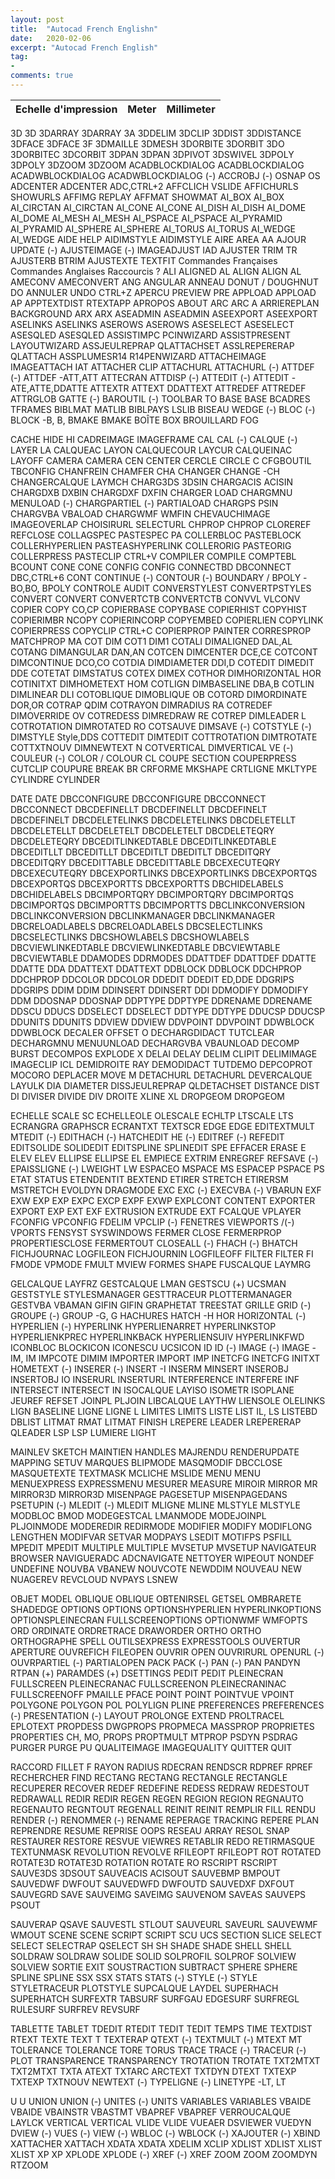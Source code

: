 ```yaml
---
layout: post
title:  "Autocad French Englishn"
date:   2020-02-06
excerpt: "Autocad French English"
tag:
- 
comments: true
---
```


Echelle d'impression | Meter | Millimeter
-----------|-----------|-----------
3D 3D
3DARRAY 3DARRAY 3A
3DDELIM 3DCLIP
3DDIST 3DDISTANCE
3DFACE 3DFACE 3F 
3DMAILLE 3DMESH
3DORBITE 3DORBIT 3DO
3DORBITEC 3DCORBIT
3DPAN 3DPAN
3DPIVOT 3DSWIVEL
3DPOLY 3DPOLY
3DZOOM 3DZOOM
ACADBLOCKDIALOG ACADBLOCKDIALOG
ACADWBLOCKDIALOG ACADWBLOCKDIALOG
(-) ACCROBJ (-) OSNAP OS
ADCENTER ADCENTER ADC,CTRL+2
AFFCLICH VSLIDE
AFFICHURLS SHOWURLS
AFFIMG REPLAY
AFFMAT SHOWMAT
AI_BOX AI_BOX
AI_CIRCTAN AI_CIRCTAN
AI_CONE AI_CONE
AI_DISH AI_DISH
AI_DOME AI_DOME
AI_MESH AI_MESH 
AI_PSPACE AI_PSPACE
AI_PYRAMID AI_PYRAMID
AI_SPHERE AI_SPHERE
AI_TORUS AI_TORUS
AI_WEDGE AI_WEDGE
AIDE HELP
AIDIMSTYLE AIDIMSTYLE
AIRE AREA AA
AJOUR UPDATE
(-) AJUSTEIMAGE (-) IMAGEADJUST IAD
AJUSTER TRIM TR
AJUSTERB BTRIM
AJUSTEXTE TEXTFIT
Commandes Françaises Commandes Anglaises Raccourcis ? 
ALI ALIGNED AL
ALIGN ALIGN AL
AMECONV AMECONVERT
ANG ANGULAR
ANNEAU DONUT / DOUGHNUT DO
ANNULER UNDO CTRL+Z
APERCU PREVIEW PRE
APPLOAD APPLOAD AP
APPTEXTDIST RTEXTAPP
APROPOS ABOUT
ARC ARC A
ARRIEREPLAN BACKGROUND
ARX ARX
ASEADMIN ASEADMIN
ASEEXPORT ASEEXPORT
ASELINKS ASELINKS
ASEROWS ASEROWS
ASESELECT ASESELECT
ASESQLED ASESQLED
ASSISTIMPC PCINWIZARD
ASSISTPRESENT LAYOUTWIZARD
ASSJEULREPRAP QLATTACHSET
ASSLREPERERAP QLATTACH
ASSPLUMESR14 R14PENWIZARD
ATTACHEIMAGE IMAGEATTACH IAT
ATTACHER CLIP
ATTACHURL ATTACHURL
(-) ATTDEF (-) ATTDEF -ATT,ATT 
ATTECRAN ATTDISP
(-) ATTEDIT (-) ATTEDIT -ATE,ATTE,DDATTE
ATTEXTR ATTEXT DDATTEXT
ATTREDEF ATTREDEF
ATTRGLOB GATTE
(-) BAROUTIL (-) TOOLBAR TO
BASE BASE
BCADRES TFRAMES
BIBLMAT MATLIB
BIBLPAYS LSLIB
BISEAU WEDGE
(-) BLOC (-) BLOCK -B, B, 
BMAKE BMAKE
BOÎTE BOX
BROUILLARD FOG


CACHE HIDE HI
CADREIMAGE IMAGEFRAME
CAL CAL
(-) CALQUE (-) LAYER LA
CALQUEAC LAYON
CALQUECOUR LAYCUR
CALQUEINAC LAYOFF
CAMERA CAMERA
CEN CENTER
CERCLE CIRCLE C 
CFGBOUTIL TBCONFIG
CHANFREIN CHAMFER CHA
CHANGER CHANGE -CH
CHANGERCALQUE LAYMCH
CHARG3DS 3DSIN
CHARGACIS ACISIN
CHARGDXB DXBIN
CHARGDXF DXFIN
CHARGER LOAD
CHARGMNU MENULOAD
(-) CHARGPARTIEL (-) PARTIALOAD
CHARGPS PSIN
CHARGVBA VBALOAD
CHARGWMF WMFIN
CHEVAUCHIMAGE IMAGEOVERLAP
CHOISIRURL SELECTURL
CHPROP CHPROP
CLOREREF REFCLOSE
COLLAGSPEC PASTESPEC PA
COLLERBLOC PASTEBLOCK
COLLERHYPERLIEN PASTEASHYPERLINK
COLLERORIG PASTEORIG
COLLERPRESS PASTECLIP CTRL+V
COMPILER COMPILE
COMPTEBL BCOUNT
CONE CONE
CONFIG CONFIG
CONNECTBD DBCONNECT DBC,CTRL+6
CONT CONTINUE
(-) CONTOUR (-) BOUNDARY / BPOLY -BO,BO, BPOLY
CONTROLE AUDIT
CONVERSTYLEST CONVERTPSTYLES
CONVERT CONVERT
CONVERTCTB CONVERTCTB
CONVVL VLCONV
COPIER COPY CO,CP
COPIERBASE COPYBASE
COPIERHIST COPYHIST
COPIERIMBR NCOPY
COPIERINCORP COPYEMBED
COPIERLIEN COPYLINK
COPIERPRESS COPYCLIP CTRL+C
COPIERPROP PAINTER
CORRESPROP MATCHPROP MA
COT DIM
COT1 DIM1
COTALI DIMALIGNED DAL,AL
COTANG DIMANGULAR DAN,AN
COTCEN DIMCENTER DCE,CE
COTCONT DIMCONTINUE DCO,CO
COTDIA DIMDIAMETER DDI,D
COTEDIT DIMEDIT DDE
COTETAT DIMSTATUS
COTEX DIMEX
COTHOR DIMHORIZONTAL HOR
COTINITXT DIMHOMETEXT HOM
COTLIGN DIMBASELINE DBA,B
COTLIN DIMLINEAR DLI
COTOBLIQUE DIMOBLIQUE OB
COTORD DIMORDINATE DOR,OR
COTRAP QDIM 
COTRAYON DIMRADIUS RA
COTREDEF DIMOVERRIDE OV
COTREDESS DIMREDRAW RE
COTREP DIMLEADER L
COTROTATION DIMROTATED RO
COTSAUVE DIMSAVE
(-) COTSTYLE (-) DIMSTYLE Style,DDS
COTTEDIT DIMTEDIT
COTTROTATION DIMTROTATE
COTTXTNOUV DIMNEWTEXT N
COTVERTICAL DIMVERTICAL VE
(-) COULEUR (-) COLOR / COLOUR CL
COUPE SECTION
COUPERPRESS CUTCLIP
COUPURE BREAK BR
CRFORME MKSHAPE
CRTLIGNE MKLTYPE
CYLINDRE CYLINDER


DATE DATE
DBCCONFIGURE DBCCONFIGURE
DBCCONNECT DBCCONNECT
DBCDEFINELLT DBCDEFINELLT
DBCDEFINELT DBCDEFINELT
DBCDELETELINKS DBCDELETELINKS
DBCDELETELLT DBCDELETELLT
DBCDELETELT DBCDELETELT
DBCDELETEQRY DBCDELETEQRY
DBCEDITLINKEDTABLE DBCEDITLINKEDTABLE
DBCEDITLLT DBCEDITLLT
DBCEDITLT DBEDITLT
DBCEDITQRY DBCEDITQRY
DBCEDITTABLE DBCEDITTABLE
DBCEXECUTEQRY DBCEXECUTEQRY
DBCEXPORTLINKS DBCEXPORTLINKS
DBCEXPORTQS DBCEXPORTQS
DBCEXPORTTS DBCEXPORTTS
DBCHIDELABELS DBCHIDELABELS
DBCIMPORTQRY DBCIMPORTQRY
DBCIMPORTQS DBCIMPORTQS
DBCIMPORTTS DBCIMPORTTS
DBCLINKCONVERSION DBCLINKCONVERSION
DBCLINKMANAGER DBCLINKMANAGER
DBCRELOADLABELS DBCRELOADLABELS
DBCSELECTLINKS DBCSELECTLINKS
DBCSHOWLABELS DBCSHOWLABELS
DBCVIEWLINKEDTABLE DBCVIEWLINKEDTABLE
DBCVIEWTABLE DBCVIEWTABLE
DDAMODES DDRMODES
DDATTDEF DDATTDEF
DDATTE DDATTE DDA
DDATTEXT DDATTEXT
DDBLOCK DDBLOCK
DDCHPROP DDCHPROP
DDCOLOR DDCOLOR
DDEDIT DDEDIT ED,DDE
DDGRIPS DDGRIPS
DDIM DDIM 
DDINSERT DDINSERT DDI
DDMODIFY DDMODIFY DDM
DDOSNAP DDOSNAP
DDPTYPE DDPTYPE
DDRENAME DDRENAME
DDSCU DDUCS
DDSELECT DDSELECT
DDTYPE DDTYPE
DDUCSP DDUCSP
DDUNITS DDUNITS
DDVIEW DDVIEW
DDVPOINT DDVPOINT
DDWBLOCK DDWBLOCK
DECALER OFFSET O
DECHARGDIDACT TUTCLEAR
DECHARGMNU MENUUNLOAD
DECHARGVBA VBAUNLOAD
DECOMP BURST
DECOMPOS EXPLODE X
DELAI DELAY
DELIM CLIPIT
DELIMIMAGE IMAGECLIP ICL
DEMIDROITE RAY
DEMODIDACT TUTDEMO
DEPCOPROT MOCORO
DEPLACER MOVE M
DETACHURL DETACHURL
DEVERCALQUE LAYULK
DIA DIAMETER
DISSJEULREPRAP QLDETACHSET
DISTANCE DIST DI
DIVISER DIVIDE DIV
DROITE XLINE XL
DROPGEOM DROPGEOM


ECHELLE SCALE SC
ECHELLEOLE OLESCALE
ECHLTP LTSCALE LTS
ECRANGRA GRAPHSCR
ECRANTXT TEXTSCR
EDGE EDGE
EDITEXTMULT MTEDIT
(-) EDITHACH (-) HATCHEDIT HE
(-) EDITREF (-) REFEDIT
EDITSOLIDE SOLIDEDIT
EDITSPLINE SPLINEDIT SPE
EFFACER ERASE E
ELEV ELEV
ELLIPSE ELLIPSE EL
EMPIECE EXTRIM
ENREGREF REFSAVE
(-) EPAISSLIGNE (-) LWEIGHT LW
ESPACEO MSPACE MS
ESPACEP PSPACE PS
ETAT STATUS
ETENDENTIT BEXTEND
ETIRER STRETCH
ETIRERSM MSTRETCH
EVOLDYN DRAGMODE
EXC EXC
(-) EXECVBA (-) VBARUN
EXF EXW
EXP EXP
EXPC EXCP
EXPF EXWP
EXPLCONT CONTENT
EXPORTER EXPORT EXP
EXT EXF
EXTRUSION EXTRUDE EXT
FCALQUE VPLAYER
FCONFIG VPCONFIG
FDELIM VPCLIP
(-) FENETRES VIEWPORTS /(-) VPORTS
FENSYST SYSWINDOWS
FERMER CLOSE
FERMERPROP PROPERTIESCLOSE
FERMERTOUT CLOSEALL
(-) FHACH (-) BHATCH
FICHJOURNAC LOGFILEON
FICHJOURNIN LOGFILEOFF
FILTER FILTER FI
FMODE VPMODE
FMULT MVIEW
FORMES SHAPE
FUSCALQUE LAYMRG


GELCALQUE LAYFRZ
GESTCALQUE LMAN
GESTSCU (+) UCSMAN
GESTSTYLE STYLESMANAGER
GESTTRACEUR PLOTTERMANAGER
GESTVBA VBAMAN
GIFIN GIFIN
GRAPHETAT TREESTAT
GRILLE GRID
(-) GROUPE (-) GROUP -G, G
HACHURES HATCH -H
HOR HORIZONTAL
(-) HYPERLIEN (-) HYPERLINK
HYPERLIENARRET HYPERLINKSTOP
HYPERLIENKPREC HYPERLINKBACK
HYPERLIENSUIV HYPERLINKFWD
ICONBLOC BLOCKICON
ICONESCU UCSICON
ID ID
(-) IMAGE (-) IMAGE -IM, IM
IMPCOTE DIMIM
IMPORTER IMPORT IMP
INETCFG INETCFG
INITXT HOMETEXT
(-) INSERER (-) INSERT -I
INSERM MINSERT
INSEROBJ INSERTOBJ IO
INSERURL INSERTURL
INTERFERENCE INTERFERE INF
INTERSECT INTERSECT IN
ISOCALQUE LAYISO
ISOMETR ISOPLANE
JEUREF REFSET
JOINPL PLJOIN
LIBCALQUE LAYTHW
LIENSOLE OLELINKS
LIGN BASELINE
LIGNE LIGNE L
LIMITES LIMITS
LISTE LIST IL, LS
LISTEBD DBLIST
LITMAT RMAT
LITMAT FINISH
LREPERE LEADER
LREPERERAP QLEADER
LSP LSP
LUMIERE LIGHT


MAINLEV SKETCH
MAINTIEN HANDLES
MAJRENDU RENDERUPDATE
MAPPING SETUV
MARQUES BLIPMODE
MASQMODIF DBCCLOSE
MASQUETEXTE TEXTMASK
MCLICHE MSLIDE
MENU MENU
MENUEXPRESS EXPRESSMENU
MESURER MEASURE
MIROIR MIRROR MR
MIRROR3D MIRROR3D
MISENPAGE PAGESETUP
MISENPAGEDANS PSETUPIN
(-) MLEDIT (-) MLEDIT
MLIGNE MLINE
MLSTYLE MLSTYLE
MODBLOC BMOD
MODEGESTCAL LMANMODE
MODEJOINPL PLJOINMODE
MODEREDIR REDIRMODE
MODIFIER MODIFY
MODIFLONG LENGTHEN
MODIFVAR SETVAR
MODPAYS LSEDIT
MOTIFPS PSFILL
MPEDIT MPEDIT
MULTIPLE MULTIPLE
MVSETUP MVSETUP
NAVIGATEUR BROWSER
NAVIGUERADC ADCNAVIGATE
NETTOYER WIPEOUT
NONDEF UNDEFINE
NOUVBA VBANEW
NOUVCOTE NEWDDIM
NOUVEAU NEW
NUAGEREV REVCLOUD
NVPAYS LSNEW


OBJET MODEL
OBLIQUE OBLIQUE
OBTENIRSEL GETSEL
OMBRARETE SHADEDGE
OPTIONS OPTIONS
OPTIONSHYPERLIEN HYPERLINKOPTIONS
OPTIONSPLEINECRAN FULLSCREENOPTIONS
OPTIONWMF WMFOPTS
ORD ORDINATE
ORDRETRACE DRAWORDER
ORTHO ORTHO
ORTHOGRAPHE SPELL
OUTILSEXPRESS EXPRESSTOOLS
OUVERTUR APERTURE
OUVREFICH FILEOPEN
OUVRIR OPEN
OUVRIRURL OPENURL
(-) OUVRPARTIEL (-) PARTIALOPEN
PACK PACK
(-) PAN (-) PAN
PANDYN RTPAN
(+) PARAMDES (+) DSETTINGS
PEDIT PEDIT
PLEINECRAN FULLSCREEN
PLEINECRANAC FULLSCREENON
PLEINECRANINAC FULLSCREENOFF
PMAILLE PFACE
POINT POINT
POINTVUE VPOINT
POLYGONE POLYGON POL
POLYLIGN PLINE
PREFERENCES PREFERENCES
(-) PRESENTATION (-) LAYOUT
PROLONGE EXTEND
PROLTRACEL EPLOTEXT
PROPDESS DWGPROPS
PROPMECA MASSPROP
PROPRIETES PROPERTIES CH, MO, PROPS
PROPTMULT MTPROP
PSDYN PSDRAG
PURGER PURGE PU
QUALITEIMAGE IMAGEQUALITY
QUITTER QUIT


RACCORD FILLET F
RAYON RADIUS
RDECRAN RENDSCR
RDPREF RPREF
RECHERCHER FIND
RECTANG RECTANG
RECTANGLE RECTANGLE
RECUPERER RECOVER
REDEF REDEFINE
REDESS REDRAW
REDESTOUT REDRAWALL
REDIR REDIR
REGEN REGEN
REGION REGION
REGNAUTO REGENAUTO
REGNTOUT REGENALL
REINIT REINIT
REMPLIR FILL
RENDU RENDER
(-) RENOMMER (-) RENAME
REPERAGE TRACKING
REPERE PLAN
REPRENDRE RESUME
REPRISE OOPS
RESEAU ARRAY
RESOL SNAP
RESTAURER RESTORE
RESVUE VIEWRES
RETABLIR REDO
RETIRMASQUE TEXTUNMASK
REVOLUTION REVOLVE
RFILEOPT RFILEOPT
ROT ROTATED
ROTATE3D ROTATE3D
ROTATION ROTATE RO
RSCRIPT RSCRIPT
SAUVE3DS 3DSOUT
SAUVEACIS ACISOUT
SAUVEBMP BMPOUT
SAUVEDWF DWFOUT
SAUVEDWFD DWFOUTD
SAUVEDXF DXFOUT
SAUVEGRD SAVE
SAUVEIMG SAVEIMG
SAUVENOM SAVEAS
SAUVEPS PSOUT


SAUVERAP QSAVE
SAUVESTL STLOUT
SAUVEURL SAVEURL
SAUVEWMF WMOUT 
SCENE SCENE
SCRIPT SCRIPT
SCU UCS
SECTION SLICE
SELECT SELECT
SELECTRAP QSELECT
SH SH
SHADE SHADE
SHELL SHELL
SOLDRAW SOLDRAW
SOLIDE SOLID
SOLPROFIL SOLPROF
SOLVIEW SOLVIEW
SORTIE EXIT
SOUSTRACTION SUBTRACT
SPHERE SPHERE
SPLINE SPLINE
SSX SSX
STATS STATS
(-) STYLE (-) STYLE
STYLETRACEUR PLOTSTYLE
SUPCALQUE LAYDEL
SUPERHACH SUPERHATCH
SURFEXTR TABSURF
SURFGAU EDGESURF
SURFREGL RULESURF
SURFREV REVSURF


TABLETTE TABLET
TDEDIT RTEDIT
TEDIT TEDIT
TEMPS TIME
TEXTDIST RTEXT
TEXTE TEXT T
TEXTERAP QTEXT
(-) TEXTMULT (-) MTEXT MT
TOLERANCE TOLERANCE
TORE TORUS
TRACE TRACE
(-) TRACEUR (-) PLOT
TRANSPARENCE TRANSPARENCY
TROTATION TROTATE
TXT2MTXT TXT2MTXT
TXTA ATEXT
TXTARC ARCTEXT
TXTDYN DTEXT
TXTEXP TXTEXP
TXTNOUV NEWTEXT
(-) TYPELIGNE (-) LINETYPE -LT, LT


U U
UNION UNION
(-) UNITES (-) UNITS
VARIABLES VARIABLES
VBAIDE VBAIDE
VBAINSTR VBASTMT
VBAPREF VBAPREF
VERROUCALQUE LAYLCK
VERTICAL VERTICAL
VLIDE VLIDE
VUEAER DSVIEWER
VUEDYN DVIEW
(-) VUES (-) VIEW
(-) WBLOC (-) WBLOCK
(-) XAJOUTER (-) XBIND
XATTACHER XATTACH
XDATA XDATA
XDELIM XCLIP
XDLIST XDLIST
XLIST XLIST
XP XP
XPLODE XPLODE
(-) XREF (-) XREF
ZOOM ZOOM
ZOOMDYN RTZOOM
